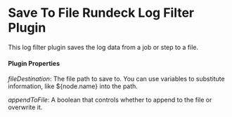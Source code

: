 # Save To File Rundeck Log Filter Plugin

This log filter plugin saves the log data from a job or step to a file.

#### Plugin Properties

*fileDestination*: The file path to save to. You can use variables to substitute information, like ${node.name} into the path.

*appendToFile*: A boolean that controls whether to append to the file or overwrite it.  

